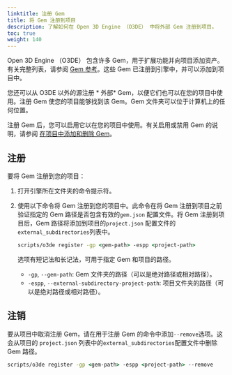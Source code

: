 ```yaml
---
linktitle: 注册 Gem
title: 将 Gem 注册到项目
description: 了解如何在 Open 3D Engine （O3DE） 中将外部 Gem 注册到项目。
toc: true
weight: 140
---
```


Open 3D Engine （O3DE） 包含许多 Gem，用于扩展功能并向项目添加资产。有关完整列表，请参阅 [Gem 参考](/docs/user-guide/gems/)。这些 Gem 已注册到引擎中，并可以添加到项目中。

您还可以从 O3DE 以外的源注册 * 外部* Gem，以便它们也可以在您的项目中使用。注册 Gem 使您的项目能够找到该 Gem。Gem 文件夹可以位于计算机上的任何位置。

注册 Gem 后，您可以启用它以在您的项目中使用。有关启用或禁用 Gem 的说明，请参阅 [在项目中添加和删除 Gem](/docs/user-guide/project-config/add-remove-gems/)。

## 注册

要将 Gem 注册到您的项目：

1. 打开引擎所在文件夹的命令提示符。

2. 使用以下命令将 Gem 注册到您的项目中。此命令在将 Gem 注册到项目之前验证指定的 Gem 路径是否包含有效的`gem.json` 配置文件。将 Gem 注册到项目后，Gem 路径将添加到项目的`project.json` 配置文件的`external_subdirectories`列表中。
   
    ```cmd
    scripts/o3de register -gp <gem-path> -espp <project-path>
    ```

    选项有短记法和长记法，可用于指定 Gem 和项目的路径。
    - `-gp`, `--gem-path`: Gem 文件夹的路径（可以是绝对路径或相对路径）。
    - `-espp`, `--external-subdirectory-project-path`: 项目文件夹的路径（可以是绝对路径或相对路径）。

## 注销
要从项目中取消注册 Gem，请在用于注册 Gem 的命令中添加`--remove`选项。这会从项目的 `project.json` 列表中的`external_subdirectories`配置文件中删除 Gem 路径。

```cmd
scripts/o3de register -gp <gem-path> -espp <project-path> --remove
```
